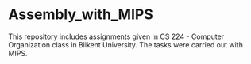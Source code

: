 # Assembly_with_MIPS

This repository includes assignments given in CS 224 - Computer Organization class in Bilkent University. The tasks were carried out with MIPS.
